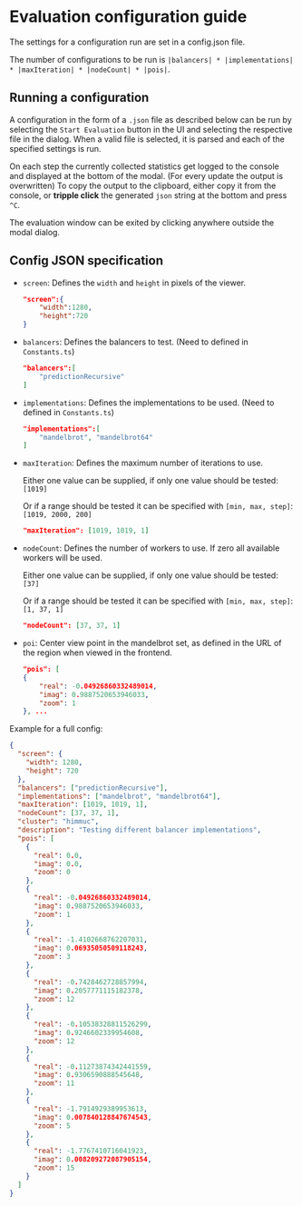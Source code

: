 # Evaluation configuration guide

The settings for a configuration run are set in a config.json file.

The number of configurations to be run is `|balancers| * |implementations| * |maxIteration| * |nodeCount| * |pois|`.

## Running a configuration

A configuration in the form of a `.json` file as described below can be run by selecting the
`Start Evaluation` button in the UI and selecting the respective file in the dialog.
When a valid file is selected, it is parsed and each of the specified settings is run.

On each step the currently collected statistics get logged to the console and displayed at the bottom of the modal.
(For every update the output is overwritten)
To copy the output to the clipboard, either copy it from the console, or **tripple click** the generated `json` string at the bottom and press `^C`.

The evaluation window can be exited by clicking anywhere outside the modal dialog.
## Config JSON specification

- `screen`:
  Defines the `width` and `height` in pixels of the viewer.

  ```json
  "screen":{
      "width":1280,
      "height":720
  }
  ```

- `balancers`:
  Defines the balancers to test. (Need to defined in `Constants.ts`)

  ```json
  "balancers":[
      "predictionRecursive"
  ]
  ```

- `implementations`:
  Defines the implementations to be used. (Need to defined in `Constants.ts`)

  ```json
  "implementations":[
      "mandelbrot", "mandelbrot64"
  ]
  ```

- `maxIteration`:
  Defines the maximum number of iterations to use.

  Either one value can be supplied, if only one value should be tested: `[1019]`

  Or if a range should be tested it can be specified with `[min, max, step]`: `[1019, 2000, 200]`

  ```json
  "maxIteration": [1019, 1019, 1]
  ```

- `nodeCount`:
  Defines the number of workers to use. If zero all available workers will be used.

  Either one value can be supplied, if only one value should be tested: `[37]`

  Or if a range should be tested it can be specified with `[min, max, step]`: `[1, 37, 1]`

  ```json
  "nodeCount": [37, 37, 1]
  ```

- `poi`:
  Center view point in the mandelbrot set, as defined in the URL of the region when viewed in the frontend.

  ```json
  "pois": [
  {
      "real": -0.04926860332489014,
      "imag": 0.9887520653946033,
      "zoom": 1
  }, ...
  ```

Example for a full config:

```json
{
  "screen": {
    "width": 1280,
    "height": 720
  },
  "balancers": ["predictionRecursive"],
  "implementations": ["mandelbrot", "mandelbrot64"],
  "maxIteration": [1019, 1019, 1],
  "nodeCount": [37, 37, 1],
  "cluster": "himmuc",
  "description": "Testing different balancer implementations",
  "pois": [
    {
      "real": 0.0,
      "imag": 0.0,
      "zoom": 0
    },
    {
      "real": -0.04926860332489014,
      "imag": 0.9887520653946033,
      "zoom": 1
    },
    {
      "real": -1.4102668762207031,
      "imag": 0.06935050509118243,
      "zoom": 3
    },
    {
      "real": -0.7428462728857994,
      "imag": 0.2057771115182378,
      "zoom": 12
    },
    {
      "real": -0.10538328811526299,
      "imag": 0.9246602339954608,
      "zoom": 12
    },
    {
      "real": -0.11273874342441559,
      "imag": 0.9306590888545648,
      "zoom": 11
    },
    {
      "real": -1.7914929389953613,
      "imag": 0.007840128847674543,
      "zoom": 5
    },
    {
      "real": -1.7767410716041923,
      "imag": 0.008209272087905154,
      "zoom": 15
    }
  ]
}
```

